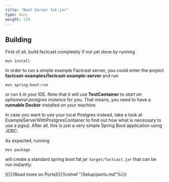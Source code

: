 ```yaml
---
title: "Boot Server fat-jar"
type: docs
weight: 110
---
```


## Building

First of all, build factcast completely if not yet done by running


```shell
mvn install
```


In order to run a simple example Factcast server, you could enter the project **factcast-examples/factcast-example-server** and run

```shell
mvn spring-boot:run
```

or run it in your IDE. Note that it will use **TestContainer** to *start an ephemeral postgres instance* for you. That means, you need to have a **runnable Docker** installed on your machine. 

In case you want to use your local Postgres instead, take a look at ExampleServerWithPostgresContainer to find out how what is necessary to use a pgsql. After all, this is just a very simple Spring Boot application using JDBC.

As expected, running


```shell
mvn package
```

will create a standard spring boot fat jar ```target/factcast.jar``` that can be run instantly.

[{{<icon name="circle-arrow-right" size="small">}}Read more on Ports]({{%relref "/Setup/ports.md"%}})
